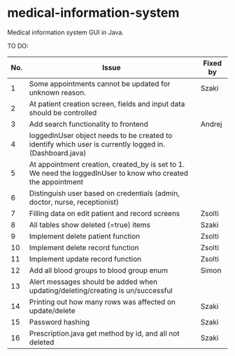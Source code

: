 # medical-information-system
Medical information system GUI in Java.

TO DO:

| No. 	 | Issue                                                                                                         	            | Fixed by 	 |
|-------|----------------------------------------------------------------------------------------------------------------------------|------------|
| 1   	 | Some appointments cannot be updated for unknown reason.                                                       	            | 	Szaki     |
| 2   	 | At patient creation screen, fields and input data should be controlled                                        	            | 	          |
| 3   	 | Add search functionality to frontend                                                                                     	 | Andrej	          |
| 4   	 | loggedInUser object needs to be created to identify which user is currently logged in. (Dashboard.java)       	            | 	          |
| 5   	 | At appointment creation, created_by is set to 1. We need the loggedInUser to know who created the appointment 	            | 	          |
| 6   	 | Distinguish user based on credentials (admin, doctor, nurse, receptionist)                                    	            | 	          |
| 7   	 | Filling data on edit patient and record screens                                                               	            | Zsolti	    |
| 8   	 | All tables show deleted (=true) items                                                         	                            | Szaki	     |
| 9   	 | Implement delete patient function                                                                             	            | Zsolti     |
| 10  	 | Implement delete record function                                                                              	            | Zsolti     |
| 11  	 | Implement update record function                                                                              	            | Zsolti     |
| 12  	 | Add all blood groups to  blood group enum                                                             	                    | Simon	     |
| 13  	 | Alert messages should be added when updating/deleting/creating is un/successful                                            |            |
| 14  	 | Printing out how many rows was affected on update/delete                                                                   | Szaki      |
| 15 	  | Password hashing                                                                                                           | Szaki      |
| 16 	  | Prescription.java get method by id, and all not deleted                                                                    | Szaki      |